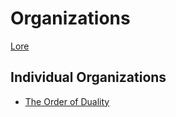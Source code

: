 # Organizations
[Lore](../12.01%20Lore%20Overview.md)

## Individual Organizations
- [The Order of Duality](The%20Order%20of%20Duality.md)